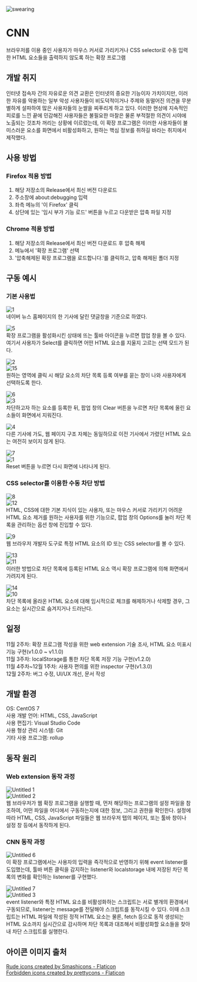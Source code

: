 ![swearing](https://github.com/user-attachments/assets/658bcb9d-fcf2-44a5-92fb-7ae0a44011e4)

# CNN
브라우저를 이용 중인 사용자가 마우스 커서로 가리키거나 CSS selector로 수동 입력한 HTML 요소들을 출력하지 않도록 하는 확장 프로그램  
  
## 개발 취지
인터넷 접속자 간의 자유로운 의견 교환은 인터넷의 중요한 기능이자 가치이지만, 이러한 자유를 악용하는 일부 악성 사용자들이 비도덕적이거나 주제와 동떨어진 의견을 무분별하게 설파하여 많은 사용자들의 눈쌀을 찌푸리게 하고 있다. 이러한 현상에 지속적인 피로를 느낀 끝에 민감해진 사용자들은 불필요한 마찰은 물론 부적절한 의견이 시야에 노출되는 것조차 꺼리는 상황에 이르렀는데, 이 확장 프로그램은 이러한 사용자들이 불미스러운 요소를 화면에서 비활성화하고, 원하는 핵심 정보를 취하길 바라는 취지에서 제작했다.  
  
## 사용 방법
### Firefox 적용 방법
1. 해당 저장소의 Release에서 최신 버전 다운로드  
2. 주소창에 about:debugging 입력  
3. 좌측 메뉴의 '이 Firefox' 클릭  
4. 상단에 있는 '임시 부가 기능 로드' 버튼을 누르고 다운받은 압축 파일 지정  
  
### Chrome 적용 방법
1. 해당 저장소의 Release에서 최신 버전 다운로드 후 압축 해제  
2. 메뉴에서 '확장 프로그램' 선택  
3. '압축해제된 확장 프로그램을 로드합니다.'를 클릭하고, 압축 해제된 폴더 지정  
  
## 구동 예시
### 기본 사용법
![1](https://github.com/user-attachments/assets/6ba735c7-9836-430e-a38d-6a5c994626b5)  
네이버 뉴스 홈페이지의 한 기사에 달린 댓글창을 기준으로 하였다.  
  
![5](https://github.com/user-attachments/assets/c3b2377c-4b43-4cf7-9197-7ab16f817ce0)  
확장 프로그램을 활성화시킨 상태에 뜨는 툴바 아이콘을 누르면 팝업 창을 볼 수 있다. 여기서 사용자가 Select를 클릭하면 어떤 HTML 요소를 지울지 고르는 선택 모드가 된다.  
  
![2](https://github.com/user-attachments/assets/e3a59c02-1efd-44ce-944c-da118018151c)  
![15](https://github.com/user-attachments/assets/c7ab6884-4263-4b32-91a0-f1c25205bb24)  
원하는 영역에 클릭 시 해당 요소의 차단 목록 등록 여부를 묻는 창이 나와 사용자에게 선택하도록 한다.  
  
![6](https://github.com/user-attachments/assets/376662e7-07cf-4bc1-a5da-9719c44e7465)  
![3](https://github.com/user-attachments/assets/41441ca4-eb1f-4a46-af25-5d3cb239f07c)  
차단하고자 하는 요소를 등록한 뒤, 팝업 창의 Clear 버튼을 누르면 차단 목록에 올린 요소들이 화면에서 지워진다.  
  
![4](https://github.com/user-attachments/assets/24479b55-ca86-40de-a71c-577ace6cb6a9)  
다른 기사에 가도, 웹 페이지 구조 자체는 동일하므로 이전 기사에서 가렸던 HTML 요소는 여전히 보이지 않게 된다.  
  
![7](https://github.com/user-attachments/assets/7864382b-58b5-4b1b-b0a1-32bbf571ff74)  
![1](https://github.com/user-attachments/assets/6ba735c7-9836-430e-a38d-6a5c994626b5)  
Reset 버튼을 누르면 다시 화면에 나타나게 된다.  
  
### CSS selector를 이용한 수동 차단 방법
![8](https://github.com/user-attachments/assets/0e3ac4ca-6583-4307-a867-cc7e76e99634)  
![12](https://github.com/user-attachments/assets/ed29cb02-ffdb-41e6-b1f9-c68242311eba)  
HTML, CSS에 대한 기본 지식이 있는 사용자, 또는 마우스 커서로 가리키기 어려운 HTML 요소 제거를 원하는 사용자를 위한 기능으로, 팝업 창의 Options를 눌러 차단 목록을 관리하는 옵션 창에 진입할 수 있다.  
  
![9](https://github.com/user-attachments/assets/a4d3041e-04a1-4958-ac7a-54facf9fac7c)  
웹 브라우저 개발자 도구로 특정 HTML 요소의 ID 또는 CSS selector를 볼 수 있다.  
  
![13](https://github.com/user-attachments/assets/b754cd90-7345-419b-8c9b-440eb4319d5d)  
![11](https://github.com/user-attachments/assets/7db7f54a-56c7-424e-971d-49805a323150)  
이러한 방법으로 차단 목록에 등록된 HTML 요소 역시 확장 프로그램에 의해 화면에서 가려지게 된다.  
  
![14](https://github.com/user-attachments/assets/8e5b41d5-3309-4e0a-93d1-60250ecb4722)  
![10](https://github.com/user-attachments/assets/6da72ac7-d95c-4695-adf9-9f4fbb4ff5c3)  
차단 목록에 올라온 HTML 요소에 대해 임시적으로 체크를 해제하거나 삭제할 경우, 그 요소는 실시간으로 숨겨지거나 드러난다.  
  
## 일정
11월 2주차: 확장 프로그램 작성을 위한 web extension 기술 조사, HTML 요소 미표시 기능 구현(v1.0.0 ~ v1.1.0)  
11월 3주차: localStorage를 통한 차단 목록 저장 기능 구현(v1.2.0)  
11월 4주차~12월 1주차: 사용자 편의를 위한 inspector 구현(v1.3.0)  
12월 2주차: 버그 수정, UI/UX 개선, 문서 작성  
  
## 개발 환경
OS: CentOS 7  
사용 개발 언어: HTML, CSS, JavaScript  
사용 편집기: Visual Studio Code  
사용 형상 관리 시스템: Git  
기타 사용 프로그램: rollup  
  
## 동작 원리
### Web extension 동작 과정
![Untitled 1](https://github.com/user-attachments/assets/547dce58-76c3-4c61-995f-34e94a0789fd)  
![Untitled 2](https://github.com/user-attachments/assets/6e46b410-b711-4937-837f-021e139d65c5)  
웹 브라우저가 웹 확장 프로그램을 실행할 때, 먼저 해당하는 프로그램의 설정 파일을 참조하여, 어떤 파일을 어디에서 구동하는지에 대한 정보, 그리고 권한을 확인한다. 설정에 따라 HTML, CSS, JavaScript 파일들은 웹 브라우저 탭의 페이지, 또는 툴바 창이나 설정 창 등에서 동작하게 된다.  
  
### CNN 동작 과정
![Untitled 6](https://github.com/user-attachments/assets/da7da065-1274-40b2-98e2-13d66a22ce2b)  
이 확장 프로그램에서는 사용자의 입력을 즉각적으로 반영하기 위해 event listener를 도입했는데, 툴바 버튼 클릭을 감지하는 listener와 localstorage 내에 저장된 차단 목록의 변화를 확인하는 listener를 구현했다.  
  
![Untitled 7](https://github.com/user-attachments/assets/d3a3e004-e78d-488d-8fda-4a39d535fb19)  
![Untitled 3](https://github.com/user-attachments/assets/d0eb1802-7307-4d27-b892-ed21005f7082)  
event listener와 특정 HTML 요소를 비활성화하는 스크립트는 서로 별개의 환경에서 구동되므로, listener는 message를 전달해야 스크립트를 동작시킬 수 있다. 이때 스크립트는 HTML 파일에 작성된 정적 HTML 요소는 물론, fetch 등으로 동적 생성되는 HTML 요소까지 실시간으로 감시하며 차단 목록과 대조해서 비활성화할 요소들을 찾아내 차단 스크립트를 실행한다.  
  
## 아이콘 이미지 출처
<a href="https://www.flaticon.com/free-icons/rude" title="rude icons">Rude icons created by Smashicons - Flaticon</a>  
<a href="https://www.flaticon.com/free-icons/forbidden" title="forbidden icons">Forbidden icons created by prettycons - Flaticon</a>  
